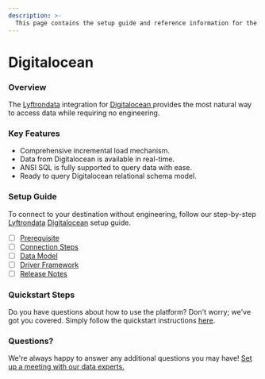 ```yaml
---
description: >-
  This page contains the setup guide and reference information for the Digitalocean source connector.
---
```


# Digitalocean

### Overview

The [Lyftrondata](https://www.lyftrondata.com/) integration for [Digitalocean](https://www.lyftrondata.com/integration/digitalocean/)[ ](https://www.lyftrondata.com/integration/digitalocean/)provides the most natural way to access data while requiring no engineering.

### Key Features

* Comprehensive incremental load mechanism.
* Data from Digitalocean is available in real-time.&#x20;
* ANSI SQL is fully supported to query data with ease.
* Ready to query Digitalocean relational schema model.

### Setup Guide

To connect to your destination without engineering, follow our step-by-step [Lyftrondata](https://www.lyftrondata.com/)  [Digitalocean](https://www.lyftrondata.com/integration/digitalocean/) setup guide.

* [ ] [Prerequisite](../../technology-analytics/digitalocean/prerequisite.md)
* [ ] [Connection Steps](../../technology-analytics/digitalocean/connection-steps.md)
* [ ] [Data Model](../../technology-analytics/digitalocean/data-model/)
* [ ] [Driver Framework](../../technology-analytics/digitalocean/driver-framework/)
* [ ] [Release Notes](../../technology-analytics/digitalocean/release-notes.md)

### Quickstart Steps

Do you have questions about how to use the platform? Don't worry; we've got you covered. Simply follow the quickstart instructions [here](../../../quickstart-steps.md).

### Questions? <a href="#questions" id="questions"></a>

We're always happy to answer any additional questions you may have! [Set up a meeting with our data experts.](https://www.lyftrondata.com/book-a-meeting/)

